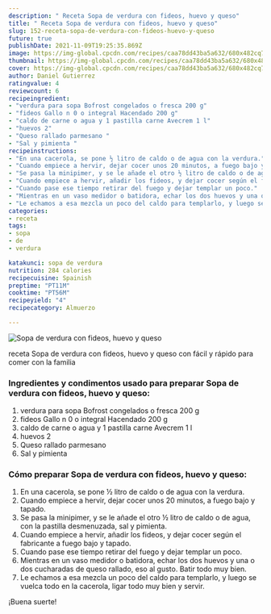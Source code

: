 ```yaml
---
description: " Receta Sopa de verdura con fideos, huevo y queso"
title: " Receta Sopa de verdura con fideos, huevo y queso"
slug: 152-receta-sopa-de-verdura-con-fideos-huevo-y-queso
future: true
publishDate: 2021-11-09T19:25:35.869Z
image: https://img-global.cpcdn.com/recipes/caa78dd43ba5a632/680x482cq70/sopa-de-verdura-con-fideos-huevo-y-queso-foto-principal.jpg
thumbnail: https://img-global.cpcdn.com/recipes/caa78dd43ba5a632/680x482cq70/sopa-de-verdura-con-fideos-huevo-y-queso-foto-principal.jpg
cover: https://img-global.cpcdn.com/recipes/caa78dd43ba5a632/680x482cq70/sopa-de-verdura-con-fideos-huevo-y-queso-foto-principal.jpg
author: Daniel Gutierrez
ratingvalue: 4
reviewcount: 6
recipeingredient:
- "verdura para sopa Bofrost congelados o fresca 200 g"
- "fideos Gallo n 0 o integral Hacendado 200 g"
- "caldo de carne o agua y 1 pastilla carne Avecrem 1 l"
- "huevos 2"
- "Queso rallado parmesano "
- "Sal y pimienta "
recipeinstructions:
- "En una cacerola, se pone ½ litro de caldo o de agua con la verdura."
- "Cuando empiece a hervir, dejar cocer unos 20 minutos, a fuego bajo y tapado."
- "Se pasa la minipimer, y se le añade el otro ½ litro de caldo o de agua, con la pastilla desmenuzada, sal y pimienta."
- "Cuando empiece a hervir, añadir los fideos, y dejar cocer según el fabricante a fuego bajo y tapado."
- "Cuando pase ese tiempo retirar del fuego y dejar templar un poco."
- "Mientras en un vaso medidor o batidora, echar los dos huevos y una o dos cucharadas de queso rallado, eso al gusto. Batir todo muy bien."
- "Le echamos a esa mezcla un poco del caldo para templarlo, y luego se vuelca todo en la cacerola, ligar todo muy bien y servir."
categories:
- receta
tags:
- sopa
- de
- verdura

katakunci: sopa de verdura 
nutrition: 284 calories
recipecuisine: Spainish
preptime: "PT11M"
cooktime: "PT56M"
recipeyield: "4"
recipecategory: Almuerzo

---
```



![Sopa de verdura con fideos, huevo y queso](https://img-global.cpcdn.com/recipes/caa78dd43ba5a632/680x482cq70/sopa-de-verdura-con-fideos-huevo-y-queso-foto-principal.jpg)

receta Sopa de verdura con fideos, huevo y queso con fácil y rápido para comer con la familia

<!--inarticleads1-->

### Ingredientes y condimentos usado para preparar Sopa de verdura con fideos, huevo y queso:

1. verdura para sopa Bofrost congelados o fresca 200 g
1. fideos Gallo n 0 o integral Hacendado 200 g
1. caldo de carne o agua y 1 pastilla carne Avecrem 1 l
1. huevos 2
1. Queso rallado parmesano 
1. Sal y pimienta 



<!--inarticleads2-->

### Cómo preparar Sopa de verdura con fideos, huevo y queso:

1. En una cacerola, se pone ½ litro de caldo o de agua con la verdura.
1. Cuando empiece a hervir, dejar cocer unos 20 minutos, a fuego bajo y tapado.
1. Se pasa la minipimer, y se le añade el otro ½ litro de caldo o de agua, con la pastilla desmenuzada, sal y pimienta.
1. Cuando empiece a hervir, añadir los fideos, y dejar cocer según el fabricante a fuego bajo y tapado.
1. Cuando pase ese tiempo retirar del fuego y dejar templar un poco.
1. Mientras en un vaso medidor o batidora, echar los dos huevos y una o dos cucharadas de queso rallado, eso al gusto. Batir todo muy bien.
1. Le echamos a esa mezcla un poco del caldo para templarlo, y luego se vuelca todo en la cacerola, ligar todo muy bien y servir.



¡Buena suerte!

